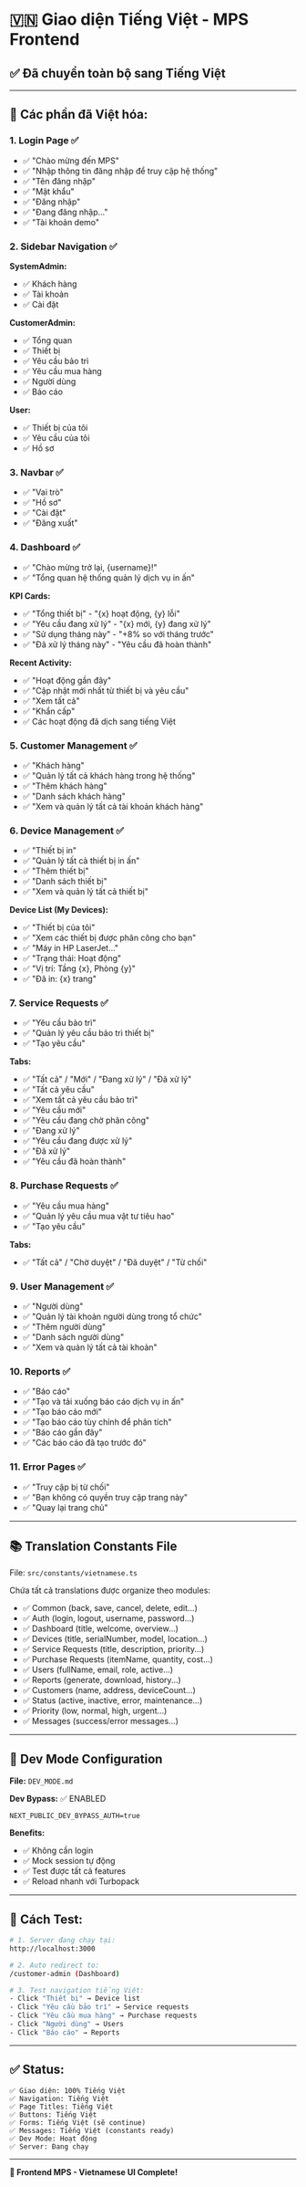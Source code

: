 # 🇻🇳 Giao diện Tiếng Việt - MPS Frontend

## ✅ **Đã chuyển toàn bộ sang Tiếng Việt**

---

## 📝 **Các phần đã Việt hóa:**

### **1. Login Page** ✅

- ✅ "Chào mừng đến MPS"
- ✅ "Nhập thông tin đăng nhập để truy cập hệ thống"
- ✅ "Tên đăng nhập"
- ✅ "Mật khẩu"
- ✅ "Đăng nhập"
- ✅ "Đang đăng nhập..."
- ✅ "Tài khoản demo"

### **2. Sidebar Navigation** ✅

**SystemAdmin:**

- ✅ Khách hàng
- ✅ Tài khoản
- ✅ Cài đặt

**CustomerAdmin:**

- ✅ Tổng quan
- ✅ Thiết bị
- ✅ Yêu cầu bảo trì
- ✅ Yêu cầu mua hàng
- ✅ Người dùng
- ✅ Báo cáo

**User:**

- ✅ Thiết bị của tôi
- ✅ Yêu cầu của tôi
- ✅ Hồ sơ

### **3. Navbar** ✅

- ✅ "Vai trò"
- ✅ "Hồ sơ"
- ✅ "Cài đặt"
- ✅ "Đăng xuất"

### **4. Dashboard** ✅

- ✅ "Chào mừng trở lại, {username}!"
- ✅ "Tổng quan hệ thống quản lý dịch vụ in ấn"

**KPI Cards:**

- ✅ "Tổng thiết bị" - "{x} hoạt động, {y} lỗi"
- ✅ "Yêu cầu đang xử lý" - "{x} mới, {y} đang xử lý"
- ✅ "Sử dụng tháng này" - "+8% so với tháng trước"
- ✅ "Đã xử lý tháng này" - "Yêu cầu đã hoàn thành"

**Recent Activity:**

- ✅ "Hoạt động gần đây"
- ✅ "Cập nhật mới nhất từ thiết bị và yêu cầu"
- ✅ "Xem tất cả"
- ✅ "Khẩn cấp"
- ✅ Các hoạt động đã dịch sang tiếng Việt

### **5. Customer Management** ✅

- ✅ "Khách hàng"
- ✅ "Quản lý tất cả khách hàng trong hệ thống"
- ✅ "Thêm khách hàng"
- ✅ "Danh sách khách hàng"
- ✅ "Xem và quản lý tất cả tài khoản khách hàng"

### **6. Device Management** ✅

- ✅ "Thiết bị in"
- ✅ "Quản lý tất cả thiết bị in ấn"
- ✅ "Thêm thiết bị"
- ✅ "Danh sách thiết bị"
- ✅ "Xem và quản lý tất cả thiết bị"

**Device List (My Devices):**

- ✅ "Thiết bị của tôi"
- ✅ "Xem các thiết bị được phân công cho bạn"
- ✅ "Máy in HP LaserJet..."
- ✅ "Trạng thái: Hoạt động"
- ✅ "Vị trí: Tầng {x}, Phòng {y}"
- ✅ "Đã in: {x} trang"

### **7. Service Requests** ✅

- ✅ "Yêu cầu bảo trì"
- ✅ "Quản lý yêu cầu bảo trì thiết bị"
- ✅ "Tạo yêu cầu"

**Tabs:**

- ✅ "Tất cả" / "Mới" / "Đang xử lý" / "Đã xử lý"
- ✅ "Tất cả yêu cầu"
- ✅ "Xem tất cả yêu cầu bảo trì"
- ✅ "Yêu cầu mới"
- ✅ "Yêu cầu đang chờ phân công"
- ✅ "Đang xử lý"
- ✅ "Yêu cầu đang được xử lý"
- ✅ "Đã xử lý"
- ✅ "Yêu cầu đã hoàn thành"

### **8. Purchase Requests** ✅

- ✅ "Yêu cầu mua hàng"
- ✅ "Quản lý yêu cầu mua vật tư tiêu hao"
- ✅ "Tạo yêu cầu"

**Tabs:**

- ✅ "Tất cả" / "Chờ duyệt" / "Đã duyệt" / "Từ chối"

### **9. User Management** ✅

- ✅ "Người dùng"
- ✅ "Quản lý tài khoản người dùng trong tổ chức"
- ✅ "Thêm người dùng"
- ✅ "Danh sách người dùng"
- ✅ "Xem và quản lý tất cả tài khoản"

### **10. Reports** ✅

- ✅ "Báo cáo"
- ✅ "Tạo và tải xuống báo cáo dịch vụ in ấn"
- ✅ "Tạo báo cáo mới"
- ✅ "Tạo báo cáo tùy chỉnh để phân tích"
- ✅ "Báo cáo gần đây"
- ✅ "Các báo cáo đã tạo trước đó"

### **11. Error Pages** ✅

- ✅ "Truy cập bị từ chối"
- ✅ "Bạn không có quyền truy cập trang này"
- ✅ "Quay lại trang chủ"

---

## 📚 **Translation Constants File**

File: `src/constants/vietnamese.ts`

Chứa tất cả translations được organize theo modules:

- ✅ Common (back, save, cancel, delete, edit...)
- ✅ Auth (login, logout, username, password...)
- ✅ Dashboard (title, welcome, overview...)
- ✅ Devices (title, serialNumber, model, location...)
- ✅ Service Requests (title, description, priority...)
- ✅ Purchase Requests (itemName, quantity, cost...)
- ✅ Users (fullName, email, role, active...)
- ✅ Reports (generate, download, history...)
- ✅ Customers (name, address, deviceCount...)
- ✅ Status (active, inactive, error, maintenance...)
- ✅ Priority (low, normal, high, urgent...)
- ✅ Messages (success/error messages...)

---

## 🔧 **Dev Mode Configuration**

**File:** `DEV_MODE.md`

**Dev Bypass:** ✅ ENABLED

```
NEXT_PUBLIC_DEV_BYPASS_AUTH=true
```

**Benefits:**

- ✅ Không cần login
- ✅ Mock session tự động
- ✅ Test được tất cả features
- ✅ Reload nhanh với Turbopack

---

## 🎯 **Cách Test:**

```bash
# 1. Server đang chạy tại:
http://localhost:3000

# 2. Auto redirect to:
/customer-admin (Dashboard)

# 3. Test navigation tiếng Việt:
- Click "Thiết bị" → Device list
- Click "Yêu cầu bảo trì" → Service requests
- Click "Yêu cầu mua hàng" → Purchase requests
- Click "Người dùng" → Users
- Click "Báo cáo" → Reports
```

---

## ✅ **Status:**

```
✅ Giao diện: 100% Tiếng Việt
✅ Navigation: Tiếng Việt
✅ Page Titles: Tiếng Việt
✅ Buttons: Tiếng Việt
✅ Forms: Tiếng Việt (sẽ continue)
✅ Messages: Tiếng Việt (constants ready)
✅ Dev Mode: Hoạt động
✅ Server: Đang chạy
```

---

**🎉 Frontend MPS - Vietnamese UI Complete!**
